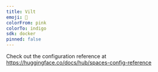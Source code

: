 ```yaml
---
title: Vilt
emoji: 🐠
colorFrom: pink
colorTo: indigo
sdk: docker
pinned: false
---
```


Check out the configuration reference at https://huggingface.co/docs/hub/spaces-config-reference
